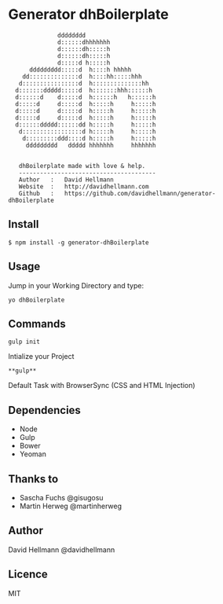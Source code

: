 # Generator dhBoilerplate

```
              dddddddd                                                           
              d::::::dhhhhhhh                                                    
              d::::::dh:::::h                                                    
              d::::::dh:::::h                                                    
              d:::::d h:::::h                                                    
      ddddddddd:::::d  h::::h hhhhh                                              
    dd::::::::::::::d  h::::hh:::::hhh                                           
   d::::::::::::::::d  h::::::::::::::hh                                         
  d:::::::ddddd:::::d  h:::::::hhh::::::h                                        
  d::::::d    d:::::d  h::::::h   h::::::h                                       
  d:::::d     d:::::d  h:::::h     h:::::h                                       
  d:::::d     d:::::d  h:::::h     h:::::h                                       
  d:::::d     d:::::d  h:::::h     h:::::h                                       
  d::::::ddddd::::::dd h:::::h     h:::::h                                       
   d:::::::::::::::::d h:::::h     h:::::h                                       
    d:::::::::ddd::::d h:::::h     h:::::h                                       
     ddddddddd   ddddd hhhhhhh     hhhhhhh                                       
                                                                                 
                                                                                 
   dhBoilerplate made with love & help.                                          
   ---------------------------------------                                       
   Author   :   David Hellmann                                                   
   Website  :   http://davidhellmann.com                                         
   Github   :   https://github.com/davidhellmann/generator-dhBoilerplate         
```


## Install
```
$ npm install -g generator-dhBoilerplate
```


## Usage
Jump in your Working Directory and type: 

```
yo dhBoilerplate
```


## Commands
```
gulp init
```
Intialize your Project

```
**gulp**
```
Default Task with BrowserSync (CSS and HTML Injection)


## Dependencies
- Node
- Gulp
- Bower
- Yeoman


## Thanks to
- Sascha Fuchs @gisugosu
- Martin Herweg @martinherweg


## Author
David Hellmann @davidhellmann


## Licence
MIT